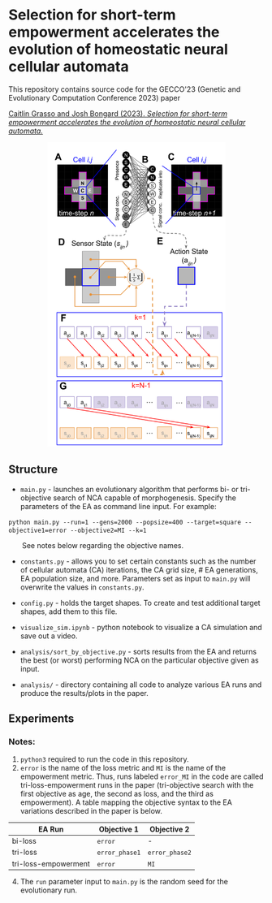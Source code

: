 # Selection for short-term empowerment accelerates the evolution of homeostatic neural cellular automata

This repository contains source code for the GECCO'23 (Genetic and Evolutionary Computation Conference 2023) paper 

[Caitlin Grasso and Josh Bongard (2023). *Selection for short-term empowerment accelerates the evolution of homeostatic neural cellular automata.*](https://arxiv.org/abs/2305.15220)</br> 

<p align="center">
  <img src="https://github.com/caitlingrasso/empowered-nca-II/blob/master/methods_fig.png?raw=true"  width="350" height="600">
</p>

## Structure

- `main.py` - launches an evolutionary algorithm that performs bi- or tri-objective search of NCA capable of morphogenesis. Specify the parameters of the EA as command line input. For example:
```
python main.py --run=1 --gens=2000 --popsize=400 --target=square --objective1=error --objective2=MI --k=1
```
&ensp; &nbsp; &nbsp; See notes below regarding the objective names.

- `constants.py` - allows you to set certain constants such as the number of cellular automata (CA) iterations, the CA grid size, # EA generations, EA population size, and more. Parameters set as input to `main.py` will overwrite the values in `constants.py`.

- `config.py` - holds the target shapes. To create and test additional target shapes, add them to this file.

- `visualize_sim.ipynb` - python notebook to visualize a CA simulation and save out a video.

- `analysis/sort_by_objective.py` - sorts results from the EA and returns the best (or worst) performing NCA on the particular objective given as input.

- `analysis/` - directory containing all code to analyze various EA runs and produce the results/plots in the paper.

## Experiments

### Notes: 
1. `python3` required to run the code in this repository.
2. `error` is the name of the loss metric and `MI` is the name of the empowerment metric. Thus, runs labeled `error_MI` in the code are called tri-loss-empowerment runs in the paper (tri-objective search with the first objective as age, the second as loss, and the third as empowerment). A table mapping the objective syntax to the EA variations described in the paper is below.

<div align="center">
  
| EA Run      | Objective 1 | Objective 2 |
| ----------- | ----------- | ----------- |
| bi-loss      | `error`       | - |
| tri-loss   | `error_phase1`        | `error_phase2` |
| tri-loss-empowerment   |  `error`  | `MI` |  

</div>

4. The `run` parameter input to `main.py` is the random seed for the evolutionary run.

